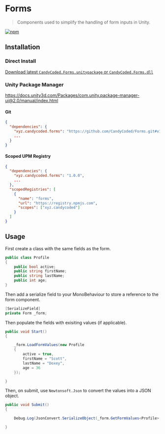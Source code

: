 # Forms

> Components used to simplify the handling of form inputs in Unity.

[![npm](https://img.shields.io/npm/v/xyz.candycoded.forms)](https://www.npmjs.com/package/xyz.candycoded.form)

## Installation

### Direct Install

[Download latest `CandyCoded.Forms.unitypackage` or `CandyCoded.Forms.dll`](https://github.com/CandyCoded/Forms/releases)

### Unity Package Manager

<https://docs.unity3d.com/Packages/com.unity.package-manager-ui@2.0/manual/index.html>

#### Git

```json
{
  "dependencies": {
    "xyz.candycoded.forms": "https://github.com/CandyCoded/Forms.git#v1.0.0",
    ...
  }
}
```

#### Scoped UPM Registry

```json
{
  "dependencies": {
    "xyz.candycoded.forms": "1.0.0",
    ...
  },
  "scopedRegistries": [
    {
      "name": "forms",
      "url": "https://registry.npmjs.com",
      "scopes": ["xyz.candycoded"]
    }
  ]
}
```

## Usage

First create a class with the same fields as the form.

```csharp
public class Profile
{
    public bool active;
    public string firstName;
    public string lastName;
    public int age;
}
```

Then add a serialize field to your MonoBehaviour to store a reference to the form component.

```csharp
[SerializeField]
private Form _form;
```

Then populate the fields with exisiting values (if applicable).

```csharp
public void Start()
{

    _form.LoadFormValues(new Profile
    {
        active = true,
        firstName = "Scott",
        lastName = "Doxey",
        age = 36
    });

}
```

Then, on submit, use `Newtonsoft.Json` to convert the values into a JSON object.

```csharp
public void Submit()
{

    Debug.Log(JsonConvert.SerializeObject(_form.GetFormValues<Profile>()));

}
```

